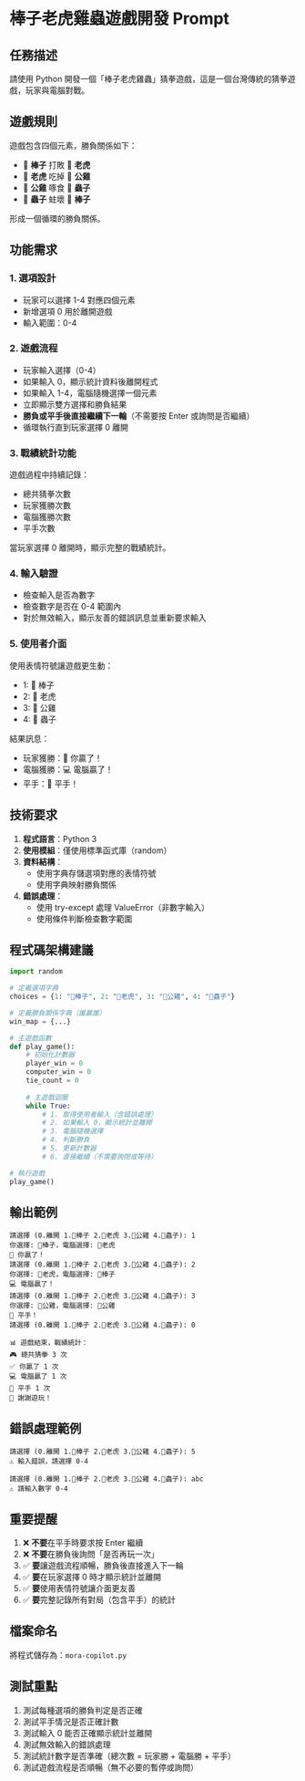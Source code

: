 # 棒子老虎雞蟲遊戲開發 Prompt

## 任務描述

請使用 Python 開發一個「棒子老虎雞蟲」猜拳遊戲，這是一個台灣傳統的猜拳遊戲，玩家與電腦對戰。

## 遊戲規則

遊戲包含四個元素，勝負關係如下：
- 🥢 **棒子** 打敗 🐯 **老虎**
- 🐯 **老虎** 吃掉 🐓 **公雞**
- 🐓 **公雞** 啄食 🐛 **蟲子**
- 🐛 **蟲子** 蛀壞 🥢 **棒子**

形成一個循環的勝負關係。

## 功能需求

### 1. 選項設計
- 玩家可以選擇 1-4 對應四個元素
- 新增選項 0 用於離開遊戲
- 輸入範圍：0-4

### 2. 遊戲流程
- 玩家輸入選擇（0-4）
- 如果輸入 0，顯示統計資料後離開程式
- 如果輸入 1-4，電腦隨機選擇一個元素
- 立即顯示雙方選擇和勝負結果
- **勝負或平手後直接繼續下一輪**（不需要按 Enter 或詢問是否繼續）
- 循環執行直到玩家選擇 0 離開

### 3. 戰績統計功能
遊戲過程中持續記錄：
- 總共猜拳次數
- 玩家獲勝次數
- 電腦獲勝次數
- 平手次數

當玩家選擇 0 離開時，顯示完整的戰績統計。

### 4. 輸入驗證
- 檢查輸入是否為數字
- 檢查數字是否在 0-4 範圍內
- 對於無效輸入，顯示友善的錯誤訊息並重新要求輸入

### 5. 使用者介面
使用表情符號讓遊戲更生動：
- 1: 🥢 棒子
- 2: 🐯 老虎
- 3: 🐓 公雞
- 4: 🐛 蟲子

結果訊息：
- 玩家獲勝：🎉 你贏了！
- 電腦獲勝：💻 電腦贏了！
- 平手：🤝 平手！

## 技術要求

1. **程式語言**：Python 3
2. **使用模組**：僅使用標準函式庫（random）
3. **資料結構**：
   - 使用字典存儲選項對應的表情符號
   - 使用字典映射勝負關係
4. **錯誤處理**：
   - 使用 try-except 處理 ValueError（非數字輸入）
   - 使用條件判斷檢查數字範圍

## 程式碼架構建議

```python
import random

# 定義選項字典
choices = {1: "🥢棒子", 2: "🐯老虎", 3: "🐓公雞", 4: "🐛蟲子"}

# 定義勝負關係字典（誰贏誰）
win_map = {...}

# 主遊戲函數
def play_game():
    # 初始化計數器
    player_win = 0
    computer_win = 0
    tie_count = 0
    
    # 主遊戲迴圈
    while True:
        # 1. 取得使用者輸入（含錯誤處理）
        # 2. 如果輸入 0，顯示統計並離開
        # 3. 電腦隨機選擇
        # 4. 判斷勝負
        # 5. 更新計數器
        # 6. 直接繼續（不需要詢問或等待）

# 執行遊戲
play_game()
```

## 輸出範例

```
請選擇 (0.離開 1.🥢棒子 2.🐯老虎 3.🐓公雞 4.🐛蟲子): 1
你選擇: 🥢棒子，電腦選擇: 🐯老虎
🎉 你贏了！
請選擇 (0.離開 1.🥢棒子 2.🐯老虎 3.🐓公雞 4.🐛蟲子): 2
你選擇: 🐯老虎，電腦選擇: 🥢棒子
💻 電腦贏了！
請選擇 (0.離開 1.🥢棒子 2.🐯老虎 3.🐓公雞 4.🐛蟲子): 3
你選擇: 🐓公雞，電腦選擇: 🐓公雞
🤝 平手！
請選擇 (0.離開 1.🥢棒子 2.🐯老虎 3.🐓公雞 4.🐛蟲子): 0

📊 遊戲結束，戰績統計：
🎮 總共猜拳 3 次
✅ 你贏了 1 次
💻 電腦贏了 1 次
🤝 平手 1 次
👋 謝謝遊玩！
```

## 錯誤處理範例

```
請選擇 (0.離開 1.🥢棒子 2.🐯老虎 3.🐓公雞 4.🐛蟲子): 5
⚠️ 輸入錯誤，請選擇 0-4

請選擇 (0.離開 1.🥢棒子 2.🐯老虎 3.🐓公雞 4.🐛蟲子): abc
⚠️ 請輸入數字 0-4
```

## 重要提醒

1. ❌ **不要**在平手時要求按 Enter 繼續
2. ❌ **不要**在勝負後詢問「是否再玩一次」
3. ✅ **要**讓遊戲流程順暢，勝負後直接進入下一輪
4. ✅ **要**在玩家選擇 0 時才顯示統計並離開
5. ✅ **要**使用表情符號讓介面更友善
6. ✅ **要**完整記錄所有對局（包含平手）的統計

## 檔案命名

將程式儲存為：`mora-copilot.py`

## 測試重點

1. 測試每種選項的勝負判定是否正確
2. 測試平手情況是否正確計數
3. 測試輸入 0 能否正確顯示統計並離開
4. 測試無效輸入的錯誤處理
5. 測試統計數字是否準確（總次數 = 玩家勝 + 電腦勝 + 平手）
6. 測試遊戲流程是否順暢（無不必要的暫停或詢問）

